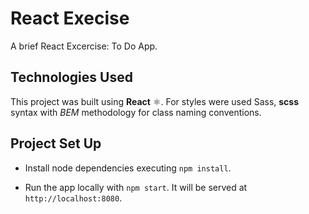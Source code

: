# React Execise 

A brief React Excercise: To Do App.

## Technologies Used

This project was built using **React** ⚛️.
For styles were used Sass, **scss** syntax with *BEM* methodology for class naming conventions.

## Project Set Up

  - Install node dependencies executing `npm install`.

  - Run the app locally with `npm start`. It will be served at `http://localhost:8080`.

